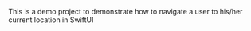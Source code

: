 This is a demo project to demonstrate how to navigate a user to his/her current location in SwiftUI
